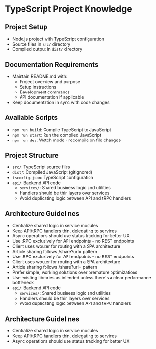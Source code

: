 # TypeScript Project Knowledge

## Project Setup
- Node.js project with TypeScript configuration
- Source files in `src/` directory
- Compiled output in `dist/` directory

## Documentation Requirements
- Maintain README.md with:
  - Project overview and purpose
  - Setup instructions
  - Development commands
  - API documentation if applicable
- Keep documentation in sync with code changes

## Available Scripts
- `npm run build`: Compile TypeScript to JavaScript
- `npm run start`: Run the compiled JavaScript
- `npm run dev`: Watch mode - recompile on file changes

## Project Structure
- `src/`: TypeScript source files
- `dist/`: Compiled JavaScript (gitignored)
- `tsconfig.json`: TypeScript configuration
- `api/`: Backend API code
  - `services/`: Shared business logic and utilities
  - Handlers should be thin layers over services
  - Avoid duplicating logic between API and tRPC handlers

## Architecture Guidelines
- Centralize shared logic in service modules
- Keep API/tRPC handlers thin, delegating to services
- Async operations should use status tracking for better UX
- Use tRPC exclusively for API endpoints - no REST endpoints
- Client uses wouter for routing with a SPA architecture
- Article sharing follows /share?url=<encoded-url> pattern
- Use tRPC exclusively for API endpoints - no REST endpoints
- Client uses wouter for routing with a SPA architecture
- Article sharing follows /share?url=<encoded-url> pattern
- Prefer simple, working solutions over premature optimizations
- Use existing libraries as intended unless there's a clear performance bottleneck
- `api/`: Backend API code
  - `services/`: Shared business logic and utilities
  - Handlers should be thin layers over services
  - Avoid duplicating logic between API and tRPC handlers

## Architecture Guidelines
- Centralize shared logic in service modules
- Keep API/tRPC handlers thin, delegating to services
- Async operations should use status tracking for better UX

